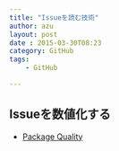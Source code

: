 ```yaml
---
title: "Issueを読む技術"
author: azu
layout: post
date : 2015-03-30T08:23
category: GitHub
tags:
    - GitHub

---
```


## Issueを数値化する

- [Package Quality](http://packagequality.com/ "Package Quality")

